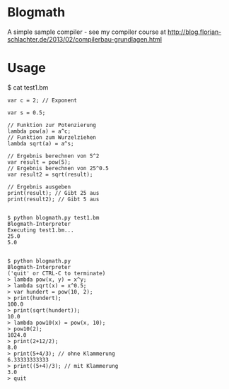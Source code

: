Blogmath
========

A simple sample compiler - see my compiler course at http://blog.florian-schlachter.de/2013/02/compilerbau-grundlagen.html

Usage
=====

  $ cat test1.bm
  
	var c = 2; // Exponent
  
	var s = 0.5;
	
	// Funktion zur Potenzierung
	lambda pow(a) = a^c;
	// Funktion zum Wurzelziehen
	lambda sqrt(a) = a^s;
	
	// Ergebnis berechnen von 5^2
	var result = pow(5);
	// Ergebnis berechnen von 25^0.5
	var result2 = sqrt(result);
	
	// Ergebnis ausgeben
	print(result); // Gibt 25 aus
	print(result2); // Gibt 5 aus
	
	
	$ python blogmath.py test1.bm
	Blogmath-Interpreter
	Executing test1.bm...
	25.0
	5.0
	
	
	$ python blogmath.py
	Blogmath-Interpreter
	('quit' or CTRL-C to terminate)
	> lambda pow(x, y) = x^y;
	> lambda sqrt(x) = x^0.5;
	> var hundert = pow(10, 2);
	> print(hundert);
	100.0
	> print(sqrt(hundert));
	10.0
	> lambda pow10(x) = pow(x, 10);
	> pow10(2);
	1024.0
	> print(2+12/2);
	8.0
	> print(5+4/3); // ohne Klammerung
	6.33333333333
	> print((5+4)/3); // mit Klammerung
	3.0
	> quit
